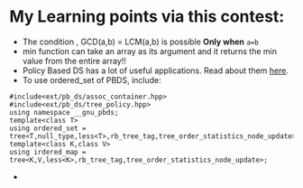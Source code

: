 # My Learning points via this contest:

- The condition , GCD(a,b) = LCM(a,b) is possible **Only when** ```a=b```
- min function can take an array as its argument and it returns the min value from the entire array!!
- Policy Based DS has a lot of useful applications. Read about them [here](https://codeforces.com/blog/entry/11080).
- To use ordered_set of PBDS, include:
```
#include<ext/pb_ds/assoc_container.hpp>
#include<ext/pb_ds/tree_policy.hpp>
using namespace __gnu_pbds;
template<class T>
using ordered_set = tree<T,null_type,less<T>,rb_tree_tag,tree_order_statistics_node_update>;
template<class K,class V>
using irdered_map = tree<K,V,less<K>,rb_tree_tag,tree_order_statistics_node_update>;
```

- 
